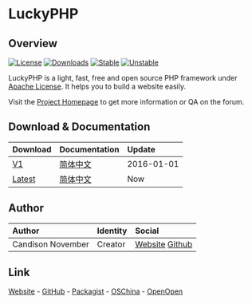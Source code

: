 # LuckyPHP

## Overview

[![License](https://poser.pugx.org/shareany/luckyphp/license.svg)](https://packagist.org/packages/shareany/luckyphp)
[![Downloads](https://poser.pugx.org/shareany/luckyphp/downloads.svg)](https://packagist.org/packages/shareany/luckyphp)
[![Stable](https://poser.pugx.org/shareany/luckyphp/v/stable.svg)](https://packagist.org/packages/shareany/luckyphp)
[![Unstable](https://poser.pugx.org/shareany/luckyphp/v/unstable.svg)](https://packagist.org/packages/shareany/luckyphp)

LuckyPHP is a light, fast, free and open source PHP framework under [Apache License](LICENSE). It helps you to build a website easily.

Visit the [Project Homepage](http://www.LuckyPHP.com/) to get more information or QA on the forum.

## Download & Documentation

| Download | Documentation | Update |
| :------- | :------------ | :----- |
| [V1](https://github.com/ShareAny/LuckyPHP/releases/tag/v1.0.0)    | [简体中文](system/documentation/1/SimplifiedChinese.md) | 2016-01-01 |
| [Latest](https://github.com/ShareAny/LuckyPHP/archive/master.zip) | [简体中文](system/documentation/1/SimplifiedChinese.md) | Now |

## Author

| Author            | Identity | Social |
| :---------------- | :------- | :----- |
| Candison November | Creator  | [Website](http://www.kandisheng.com/) [Github](https://github.com/KanDisheng) |

## Link

[Website](http://www.luckyphp.com) - [GitHub](https://github.com/ShareAny/LuckyPHP) - [Packagist](https://packagist.org/packages/shareany/luckyphp) - [OSChina](http://www.oschina.net/p/luckyphp) - [OpenOpen](http://www.open-open.com/lib/view/open1450851176558.html)